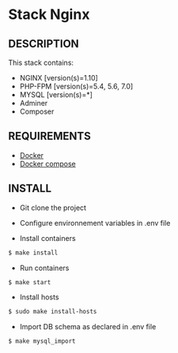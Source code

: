 Stack Nginx
============

DESCRIPTION
-----------

This stack contains:

* NGINX [version(s)=1.10]
* PHP-FPM [version(s)=5.4, 5.6, 7.0]
* MYSQL [version(s)=\*]
* Adminer
* Composer

REQUIREMENTS
------------

* [Docker](https://www.docker.com/)
* [Docker compose](https://github.com/docker/compose)

INSTALL
-------

- Git clone the project

- Configure environnement variables in .env file

- Install containers

```bash
$ make install
```

- Run containers

```bash
$ make start
```

- Install hosts

```bash
$ sudo make install-hosts
```

- Import DB schema as declared in .env file

```bash
$ make mysql_import
```
